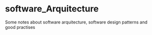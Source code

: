 # software_Arquitecture
Some notes about software arquitecture, software design patterns and good practises
